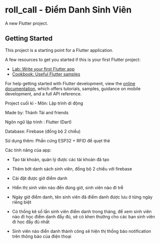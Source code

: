 # roll_call - Điểm Danh Sinh Viên

A new Flutter project.

## Getting Started

This project is a starting point for a Flutter application.

A few resources to get you started if this is your first Flutter project:

- [Lab: Write your first Flutter app](https://docs.flutter.dev/get-started/codelab)
- [Cookbook: Useful Flutter samples](https://docs.flutter.dev/cookbook)

For help getting started with Flutter development, view the
[online documentation](https://docs.flutter.dev/), which offers tutorials,
samples, guidance on mobile development, and a full API reference.





Project cuối kì - Môn: Lập trình di động

Made by: Thành Tài and friends

Ngôn ngữ lập trình : Flutter (Dart)

Database: Firebase (đồng bộ 2 chiều)

Sử dụng thêm: Phần cứng ESP32 + RFID để quẹt thẻ

Các tính năng của app:

- Tạo tài khoản, quản lý được các tài khoản đã tạo
  
- Thêm bớt danh sách sinh viên, đồng bộ 2 chiều với firebase
  
- Cài đặt được giờ điểm danh
  
- Hiển thị sinh viên nào đến đúng giờ, sinh viên nào đi trễ
  
- Ngày giờ điểm danh, tên sinh viên đã điểm danh được lưu ở từng ngày riêng biệt
  
- Có thống kê số lần sinh viên điểm danh trong tháng, để xem sinh viên nào đi học điểm danh đầy đủ, sẽ có khen thưởng cho các bạn sinh viên đi học đầy đủ nhất
  
- Sinh viên  nào điển danh thành công sẽ hiện thị thống báo notification trên thông báo của điện thoại




